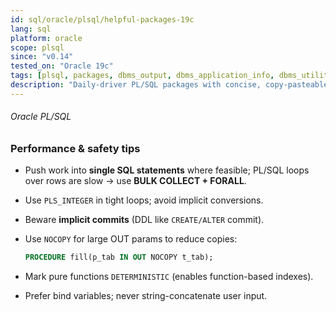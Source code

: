 ```yaml
---
id: sql/oracle/plsql/helpful-packages-19c
lang: sql
platform: oracle
scope: plsql
since: "v0.14"
tested_on: "Oracle 19c"
tags: [plsql, packages, dbms_output, dbms_application_info, dbms_utility, dbms_lock, dbms_random, dbms_scheduler, utl_file, dbms_xplan, dbms_assert, dbms_metadata, dbms_stats, dbms_errlog, dbms_sql, utl_http]
description: "Daily-driver PL/SQL packages with concise, copy-pasteable examples. Includes: DBMS_OUTPUT, DBMS_APPLICATION_INFO, DBMS_UTILITY, DBMS_LOCK, DBMS_RANDOM, DBMS_SCHEDULER, UTL_FILE, DBMS_XPLAN, plus high-value extras: DBMS_ASSERT, DBMS_METADATA, DBMS_STATS, DBMS_ERRLOG, DBMS_SQL, UTL_HTTP."
---
```

###### Oracle PL/SQL
### Performance & safety tips

- Push work into **single SQL statements** where feasible; PL/SQL loops over rows are slow → use **BULK COLLECT + FORALL**.

- Use `PLS_INTEGER` in tight loops; avoid implicit conversions.

- Beware **implicit commits** (DDL like `CREATE/ALTER` commit).

- Use `NOCOPY` for large OUT params to reduce copies:

  ```sql
  PROCEDURE fill(p_tab IN OUT NOCOPY t_tab);
  ```

- Mark pure functions `DETERMINISTIC` (enables function-based indexes).

- Prefer bind variables; never string-concatenate user input.